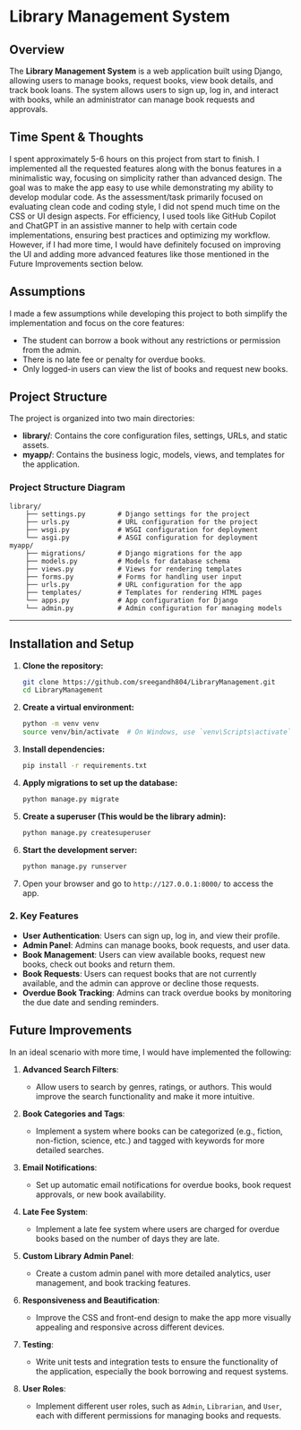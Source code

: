 
# Library Management System

## Overview

The **Library Management System** is a web application built using Django, allowing users to manage books, request books, view book details, and track book loans. The system allows users to sign up, log in, and interact with books, while an administrator can manage book requests and approvals.


## Time Spent & Thoughts

I spent approximately 5-6 hours on this project from start to finish. 
I implemented all the requested features along with the bonus features in a minimalistic way, focusing on simplicity rather than advanced design. The goal was to make the app easy to use while demonstrating my ability to develop modular code. As the assessment/task primarily focused on evaluating clean code and coding style, I did not spend much time on the CSS or UI design aspects. For efficiency, I used tools like GitHub Copilot and ChatGPT in an assistive manner to help with certain code implementations, ensuring best practices and optimizing my workflow. However, if I had more time, I would have definitely focused on improving the UI and adding more advanced features like those mentioned in the Future Improvements section below.

## Assumptions

I made a few assumptions while developing this project to both simplify the implementation and focus on the core features:
- The student can borrow a book without any restrictions or permission from the admin.
- There is no late fee or penalty for overdue books.
- Only logged-in users can view the list of books and request new books.

## Project Structure

The project is organized into two main directories:

- **library/**: Contains the core configuration files, settings, URLs, and static assets.
- **myapp/**: Contains the business logic, models, views, and templates for the application.

### Project Structure Diagram

```
library/
    ├── settings.py        # Django settings for the project
    ├── urls.py            # URL configuration for the project
    ├── wsgi.py            # WSGI configuration for deployment
    └── asgi.py            # ASGI configuration for deployment
myapp/
    ├── migrations/        # Django migrations for the app
    ├── models.py          # Models for database schema
    ├── views.py           # Views for rendering templates
    ├── forms.py           # Forms for handling user input
    ├── urls.py            # URL configuration for the app
    ├── templates/         # Templates for rendering HTML pages
    └── apps.py            # App configuration for Django
    └── admin.py           # Admin configuration for managing models
```

---

## Installation and Setup

1. **Clone the repository:**

   ```bash
   git clone https://github.com/sreegandh804/LibraryManagement.git
   cd LibraryManagement
   ```

2. **Create a virtual environment:**

   ```bash
   python -m venv venv
   source venv/bin/activate  # On Windows, use `venv\Scripts\activate`
   ```

3. **Install dependencies:**

   ```bash
   pip install -r requirements.txt
   ```

4. **Apply migrations to set up the database:**

   ```bash
   python manage.py migrate
   ```

5. **Create a superuser (This would be the library admin):**

   ```bash
   python manage.py createsuperuser
   ```

6. **Start the development server:**

   ```bash
   python manage.py runserver
   ```

7. Open your browser and go to `http://127.0.0.1:8000/` to access the app.


### **2. Key Features**

- **User Authentication**: Users can sign up, log in, and view their profile. 
- **Admin Panel**: Admins can manage books, book requests, and user data.
- **Book Management**: Users can view available books, request new books, check out books and return them.
- **Book Requests**: Users can request books that are not currently available, and the admin can approve or decline those requests.
- **Overdue Book Tracking**: Admins can track overdue books by monitoring the due date and sending reminders.


## Future Improvements

In an ideal scenario with more time, I would have implemented the following:

1. **Advanced Search Filters**:
   - Allow users to search by genres, ratings, or authors. This would improve the search functionality and make it more intuitive.

2. **Book Categories and Tags**:
   - Implement a system where books can be categorized (e.g., fiction, non-fiction, science, etc.) and tagged with keywords for more detailed searches.

3. **Email Notifications**:
   - Set up automatic email notifications for overdue books, book request approvals, or new book availability.

4. **Late Fee System**:
   - Implement a late fee system where users are charged for overdue books based on the number of days they are late.

5. **Custom Library Admin Panel**:
   - Create a custom admin panel with more detailed analytics, user management, and book tracking features.

6. **Responsiveness and Beautification**:
   - Improve the CSS and front-end design to make the app more visually appealing and responsive across different devices.

7. **Testing**:
   - Write unit tests and integration tests to ensure the functionality of the application, especially the book borrowing and request systems.

8. **User Roles**:
   - Implement different user roles, such as `Admin`, `Librarian`, and `User`, each with different permissions for managing books and requests.

